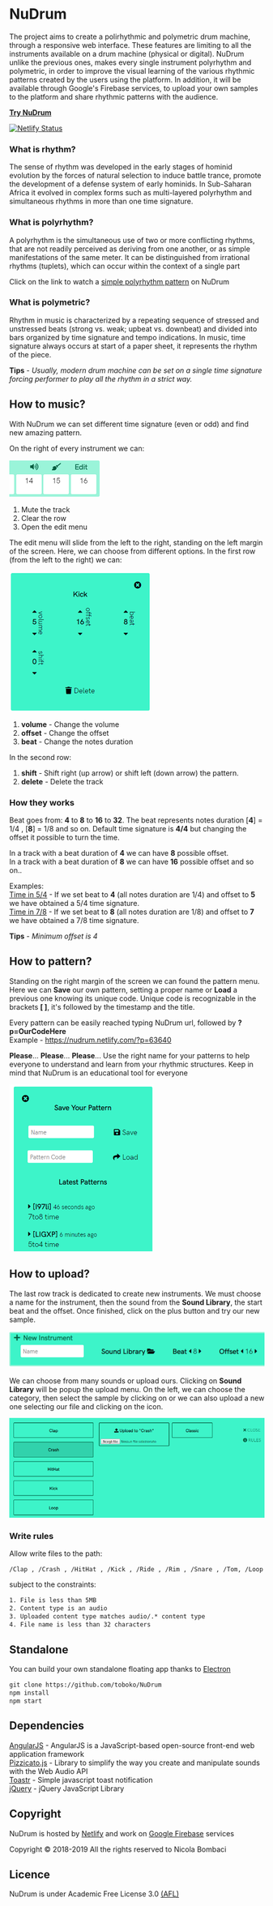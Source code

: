 # NuDrum
The project aims to create a polirhythmic and polymetric drum machine, through a responsive web interface. These features are limiting to all the instruments available on a drum machine (physical or digital). NuDrum unlike the previous ones, makes every single instrument polyrhythm and polymetric, in order to improve the visual learning of the various rhythmic patterns created by the users using the platform. In addition, it will be available through Google's Firebase services, to upload your own samples to the platform and share rhythmic patterns with the audience.

**[Try NuDrum](https://nudrum.netlify.com/)**

[![Netlify Status](https://api.netlify.com/api/v1/badges/a255ab17-7f57-48bd-864e-39b06d954642/deploy-status)](https://app.netlify.com/sites/nudrum/deploys)

### What is rhythm?
The sense of rhythm was developed in the early stages of hominid evolution by the
forces of natural selection to induce battle trance, promote the development of a defense system of early hominids. In Sub-Saharan Africa it evolved in complex forms such as multi-layered polyrhythm and simultaneous rhythms in more than one time signature. 

### What is polyrhythm?
A polyrhythm is the simultaneous use of two or more conflicting rhythms, that are not readily perceived as deriving from one another, or as simple manifestations of the same meter. It can be distinguished from irrational rhythms (tuplets), which can occur within the context of a single part

Click on the link to watch a [simple polyrhythm pattern](https://nudrum.netlify.com/?p=vR3O8) on NuDrum

### What is polymetric?
Rhythm in music is characterized by a repeating sequence of stressed and unstressed beats (strong vs. weak; upbeat vs. downbeat) and divided into bars organized by time signature and tempo indications. In music, time signature always occurs at start of a paper sheet, it represents the rhythm of the piece.

 **Tips** - *Usually, modern drum machine can be set on a single time signature forcing performer to play all the rhythm in a strict way.*

## How to music?

With NuDrum we can set different time signature (even or odd) and find new amazing pattern.

On the right of every instrument we can:

![NuDrum logo](/img/actio-menu.PNG) 

 1. Mute the track
 2. Clear the row
 3. Open the edit menu


The edit menu will slide from the left to the right, standing on the left margin of the screen. Here, we can choose from different options. 
In the first row (from the left to the right) we can:

![NuDrum logo](/img/edit-menu.PNG) 

1. **volume** - Change the volume
2. **offset** - Change the offset
3. **beat** - Change the notes duration

In the second row:
1. **shift** - Shift right (up arrow) or shift left (down arrow) the pattern.
2. **delete** - Delete the track

### How they works

Beat goes from: **4** to **8** to **16** to **32**. The beat represents notes duration [**4**] = 1/4 , [**8**] = 1/8 and so on. Default time signature is **4/4** but changing the offset it possible to turn the time. 


In a track with a beat duration of **4** we can have **8** possible offset.<br>
In a track with a beat duration of **8** we can have **16** possible offset and so on..


Examples: <br>
[Time in 5/4](https://nudrum.netlify.com/?p=hz6ZR) - If we set beat to **4** (all notes duration are 1/4) and offset to **5** we have obtained a 5/4 time signature. <br>
[Time in 7/8](https://nudrum.netlify.com/?p=E8R6i) - If we set beat to **8** (all notes duration are 1/8) and offset to **7** we have obtained a 7/8 time signature. 

**Tips** - *Minimum offset is 4*


## How to pattern?
Standing on the right margin of the screen we can found the pattern menu. Here we can **Save** our own pattern, setting a proper name or **Load** a previous one knowing its unique code. Unique code is recognizable in the brackets **[ ]**, it's followed by the timestamp and the title. 

Every pattern can be easily reached typing NuDrum url, followed by **?p=OurCodeHere** <br>
Example - https://nudrum.netlify.com/?p=63640

**Please**... **Please**... **Please**... Use the right name for your patterns to help everyone to understand and learn from your rhythmic structures. Keep in mind that NuDrum is an educational tool for everyone

![NuDrum logo](/img/pattern-menu.PNG) 

## How to upload?
The last row track is dedicated to create new instruments. We must choose a name for the instrument, then the sound from the **Sound Library**, the start beat and the offset. Once finished, click on the plus button and try our new sample.

![NuDrum logo](/img/newinst-menu.PNG) 

We can choose from many sounds or upload ours. Clicking on **Sound Library** will be popup the upload menu. On the left, we can choose the  category, then select the sample by clicking on or we can also upload a new one selecting our file and clicking on the icon.

![NuDrum logo](/img/upload-menu.PNG) 

### Write rules

Allow write files to the path:

    /Clap , /Crash , /HitHat , /Kick , /Ride , /Rim , /Snare , /Tom, /Loop
subject to the constraints:
    
    1. File is less than 5MB
    2. Content type is an audio
    3. Uploaded content type matches audio/.* content type
    4. File name is less than 32 characters
    
## Standalone
You can build your own standalone floating app thanks to [Electron](https://electronjs.org/)<br>
    
    git clone https://github.com/toboko/NuDrum
    npm install
    npm start

## Dependencies
[AngularJS](https://github.com/angular/angular.js) - AngularJS is a JavaScript-based open-source front-end web application framework <br>
[Pizzicato.js](https://github.com/alemangui/pizzicato) - Library to simplify the way you create and manipulate sounds with the Web Audio API <br>
[Toastr](https://github.com/CodeSeven/toastr) - Simple javascript toast notification <br>
[jQuery](https://github.com/jquery/jquery) - jQuery JavaScript Library 

## Copyright
NuDrum is hosted by [Netlify](https://netlify.com/) and work on [Google Firebase](https://firebase.google.com/) services

Copyright © 2018-2019 All the rights reserved to Nicola Bombaci

## Licence

NuDrum is under Academic Free License 3.0
[(AFL)](https://tldrlegal.com/license/academic-free-license-3.0-\(afl\))

